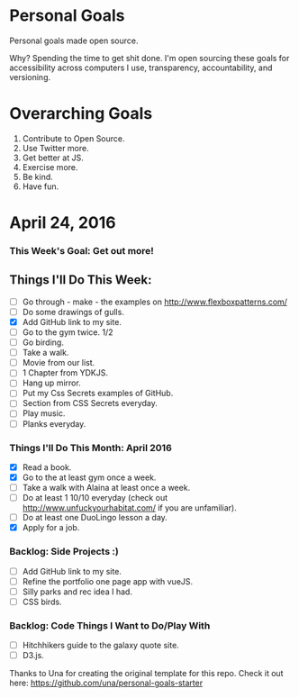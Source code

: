 Personal Goals
==============

Personal goals made open source.

Why? Spending the time to get shit done. I'm open sourcing these goals for accessibility across computers I use, transparency, accountability, and versioning.

# Overarching Goals
1. Contribute to Open Source.
3. Use Twitter more.
4. Get better at JS.
5. Exercise more.
6. Be kind.
7. Have fun.

# April 24, 2016

### This Week's Goal: Get out more!

## Things I'll Do This Week:

- [ ] Go through - make - the examples on http://www.flexboxpatterns.com/
- [ ] Do some drawings of gulls.
- [x] Add GitHub link to my site.
- [ ] Go to the gym twice. 1/2
- [ ] Go birding.
- [ ] Take a walk.
- [ ] Movie from our list.
- [ ] 1 Chapter from YDKJS.
- [ ] Hang up mirror.
- [ ] Put my Css Secrets examples of GitHub.
- [ ] Section from CSS Secrets everyday.
- [ ] Play music.
- [ ] Planks everyday.

### Things I'll Do This Month: April 2016

- [x] Read a book.
- [x] Go to the at least gym once a week.
- [ ] Take a walk with Alaina at least once a week.
- [ ] Do at least 1 10/10 everyday (check out http://www.unfuckyourhabitat.com/ if you are unfamiliar).
- [ ] Do at least one DuoLingo lesson a day.
- [x] Apply for a job.

### Backlog: Side Projects :)

- [ ] Add GitHub link to my site.
- [ ] Refine the portfolio one page app with vueJS.
- [ ] Silly parks and rec idea I had.
- [ ] CSS birds.

### Backlog: Code Things I Want to Do/Play With

- [ ] Hitchhikers guide to the galaxy quote site.
- [ ] D3.js.

Thanks to Una for creating the original template for this repo. Check it out here: https://github.com/una/personal-goals-starter